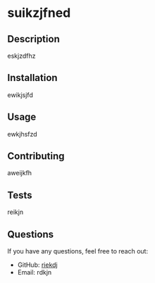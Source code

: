# suikzjfned
  
  ## Description
  eskjzdfhz
  
  ## Installation
  ewikjsjfd
  
  ## Usage
  ewkjhsfzd
  
  ## Contributing
  aweijkfh
  
  ## Tests
  reikjn
  
  ## Questions
  If you have any questions, feel free to reach out:
  
  - GitHub: [riekdj](https://github.com/riekdj)
  - Email: rdkjn
    